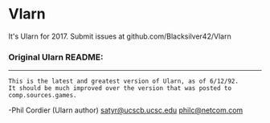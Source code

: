 # Vlarn

It's Ularn for 2017. Submit issues at github.com/Blacksilver42/Vlarn

### Original Ularn README:

---

	This is the latest and greatest version of Ularn, as of 6/12/92.
	It should be much improved over the version that was posted to
	comp.sources.games.

-Phil Cordier (Ularn author)
satyr@ucscb.ucsc.edu
philc@netcom.com
